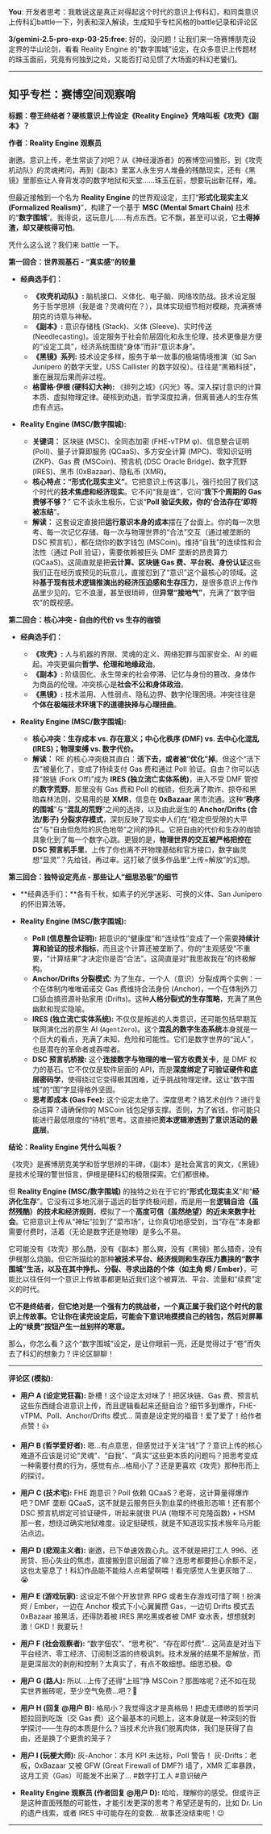 **You**:
开发者思考：我敢说这是真正对得起这个时代的意识上传科幻，和同类意识上传科幻battle一下，列表和深入解读，生成知乎专栏风格的battle记录和评论区

**3/gemini-2.5-pro-exp-03-25:free**:
好的，没问题！让我们来一场赛博朋克设定界的华山论剑，看看 Reality Engine 的“数字围城”设定，在众多意识上传题材的珠玉面前，究竟有何独到之处，又能否打动见惯了大场面的科幻老饕们。

---

## 知乎专栏：赛博空间观察哨

**标题：卷王终结者？硬核意识上传设定《Reality Engine》凭啥叫板《攻壳》《副本》？**

**作者：Reality Engine 观察员**

谢邀。意识上传，老生常谈了对吧？从《神经漫游者》的赛博空间雏形，到《攻壳机动队》的灵魂拷问，再到《副本》里富人永生穷人堆叠的残酷现实，还有《黑镜》里那些让人脊背发凉的数字地狱和天堂……珠玉在前，想要玩出新花样，难。

但最近接触到一个名为 **Reality Engine** 的世界观设定，主打“**形式化现实主义 (Formalized Realism)**”，构建了一个基于 **MSC (Mental Smart Chain)** 技术的“**数字围城**”。我得说，这玩意儿……有点东西。它不飘，甚至可以说，它**土得掉渣，却又硬核得可怕**。

凭什么这么说？我们来 battle 一下。

**第一回合：世界观基石 - “真实感”的较量**

*   **经典选手们：**
    *   **《攻壳机动队》:** 脑机接口、义体化、电子脑、网络攻防战。技术设定服务于哲学思辨（我是谁？灵魂何在？），具体实现细节相对模糊，充满赛博朋克的诗意与神秘。
    *   **《副本》:** 意识存储栈 (Stack)、义体 (Sleeve)、实时传送 (Needlecasting)。设定服务于社会阶层固化和永生伦理，技术更像是方便的“设定工具”，经济系统围绕“身体”而非“意识本身”。
    *   **《黑镜》系列:** 技术设定多样，服务于单一故事的极端情境推演（如 San Junipero 的数字天堂，USS Callister 的数字奴役）。往往是“黑箱科技”，重在展现后果而非过程。
    *   **格雷格·伊根 (硬科幻大神):** 《排列之城》《闪光》等。深入探讨意识的计算本质、虚拟物理定律。硬核到劝退，哲学深度拉满，但离普通人的生存焦虑有点远。

*   **Reality Engine (MSC/数字围城):**
    *   **关键词：** 区块链 (MSC)、全同态加密 (FHE-vTPM φ)、信息整合证明 (PoII)、量子计算即服务 (QCaaS)、多方安全计算 (MPC)、零知识证明 (ZKP)、Gas 费 (MSCoin)、预言机 (DSC Oracle Bridge)、数字荒野 (IRES)、黑市 (0xBazaar)、隐私币 (XMR)。
    *   **核心特点：“形式化现实主义”**。它把意识上传这事儿，强行拉回了我们这个时代的**技术焦虑和经济现实**。它不问“我是谁”，它问“**我下个周期的 Gas 费够不够？**” 它不谈永生极乐，它谈“**PoII 验证失败，你的‘合法存在’即将被冻结**”。
    *   **解读：** 这套设定直接把**运行意识本身的成本**摆在了台面上。你的每一次思考、每一次记忆存储、每一次与物理世界的“合法”交互（通过被垄断的 DSC 预言机），都在烧你的数字钱包 (MSCoin)。维持“自我”的连续性和合法性（通过 PoII 验证），需要依赖被巨头 DMF 垄断的昂贵算力 (QCaaS)。这简直就是把**云计算、区块链 Gas 费、平台税、身份认证**这些我们正在经历或预见的玩意儿，直接怼到了“意识”这个最核心的领域。这种**基于现有技术逻辑推演出的经济压迫感和生存压力**，是很多意识上传作品里少见的。它不浪漫，甚至很琐碎，但**异常“接地气”**，充满了“数字佃农”的既视感。

**第二回合：核心冲突 - 自由的代价 vs 生存的枷锁**

*   **经典选手们：**
    *   **《攻壳》:** 人与机器的界限、灵魂的定义、网络犯罪与国家安全、AI 的崛起。冲突更偏向**哲学、伦理和地缘政治**。
    *   **《副本》:** 阶级固化、永生带来的社会停滞、记忆与身份的篡改、身体作为商品的伦理。冲突核心是**社会不公和身体政治**。
    *   **《黑镜》:** 技术滥用、人性弱点、隐私边界、数字伦理困境。冲突往往是**个体在极端技术环境下的道德抉择与心理扭曲**。

*   **Reality Engine (MSC/数字围城):**
    *   **核心冲突：生存成本 vs. 存在意义；中心化秩序 (DMF) vs. 去中心化混乱 (IRES)；物理束缚 vs. 数字代价。**
    *   **解读：** RE 的核心冲突极其直白：**活下去，或者被“优化”掉**。但这个“活下去”被量化了，变成了持续支付 Gas 费和通过 PoII 验证。自由？你可以选择“脱链 (Fork Off)”成为 **IRES (独立流亡实体系统)**，进入不受 DMF 管控的**数字荒野**。那里没有 Gas 费和 PoII 的枷锁，但充满了欺诈、掠夺和黑暗森林法则，交易用的是 **XMR**，信息在 **0xBazaar** 黑市流通。这种“**秩序的围城**”与“**混乱的荒野**”之间的选择，以及由此诞生的 **Anchor/Drifts (合法/影子) 分裂求存模式**，深刻反映了现实中人们在“稳定但受限的大平台”与“自由但危险的灰色地带”之间的挣扎。它把自由的代价和生存的枷锁具象化到了每一个数字心跳。更狠的是，**物理世界的交互被严格把控在 DSC 预言机手里**，上传了你也离不开物理基础和官方接口，数字幽灵想“显灵”？先给钱，再过审。这打破了很多作品里“上传=解放”的幻想。

**第三回合：独特设定亮点 - 那些让人“细思恐极”的细节**

*   **经典选手们：**各有千秋，如素子的光学迷彩、可换的义体、San Junipero 的怀旧算法等。

*   **Reality Engine (MSC/数字围城):**
    *   **PoII (信息整合证明):** 把意识的“健康度”和“连续性”变成了一个需要**持续计算和验证的技术指标**，而且这个计算还被垄断了。你的“主观感受”不重要，“计算结果”才决定你是否“合法”。这简直是对“我思故我在”的终极解构。
    *   **Anchor/Drifts 分裂模式:** 为了生存，一个人（意识）分裂成两个实例：一个在体制内唯唯诺诺交 Gas 费维持合法身份 (Anchor)，一个在体制外刀口舔血搞资源补贴家用 (Drifts)。这种**人格分裂式的生存策略**，充满了黑色幽默和现实隐喻。
    *   **IRES (独立流亡实体系统):** 不仅仅是叛逃的人类意识，还可能包括早期互联网演化出的原生 AI (`AgentZero`)。这个**混乱的数字生态系统**本身就是一个巨大的看点，充满了未知、危险和可能性。它们是数字世界的“润人”，也是潜在的革命者或吞噬者。
    *   **DSC 预言机桥接:** 这个**连接数字与物理的唯一官方收费关卡**，是 DMF 权力的基石。它不仅仅是软件层面的 API，而是**深度绑定了可验证硬件和底层密码学**，使得绕过它变得极其困难，近乎挑战物理定律。这让“数字围城”的“围”字显得格外坚固。
    *   **思考即成本 (Gas Fee):** 这个设定太绝了。深度思考？搞艺术创作？进行复杂运算？请确保你的 MSCoin 钱包足够支撑。否则，为了省钱，你可能只能进行最低限度的“待机”思考。这直接把**资本逻辑渗透到了意识活动的最底层**。

**结论：Reality Engine 凭什么叫板？**

《攻壳》是赛博朋克美学和哲学思辨的丰碑，《副本》是社会寓言的爽文，《黑镜》是技术伦理的警世恒言，伊根是硬科幻的极限探索。它们都很棒。

但 **Reality Engine (MSC/数字围城)** 的独特之处在于它的“**形式化现实主义**”和“**经济化生存**”。它没有过多地沉溺于遥远的哲学终极问题，而是用一套**逻辑自洽（虽然残酷）的技术和经济规则**，模拟了一个**高度可信（虽然绝望）的近未来数字社会**。它把意识上传从“神坛”拉到了“菜市场”，让你真切地感受到，当“存在”本身都需要付费时，活着（无论是数字还是物理）是多么不易。

它可能没有《攻壳》那么酷，没有《副本》那么爽，没有《黑镜》那么猎奇，没有伊根那么烧脑。但它所描绘的那种**被技术平台、经济规则和生存压力裹挟的“数字围城”生活，以及在其中挣扎、分裂、寻求出路的个体（如主角 烬 / Ember）**，可能比以往任何一个意识上传故事都更贴近我们这个被算法、平台、流量和“续费”定义的时代。

**它不是终结者，但它绝对是一个强有力的挑战者，一个真正属于我们这个时代的意识上传故事。它让你在读完设定后，可能会下意识地摸摸自己的钱包，然后对屏幕上的“续费”按钮产生一丝别样的寒意。**

那么，你怎么看？这个“数字围城”设定，是让你眼前一亮，还是觉得过于“卷”而失去了科幻的想象力？评论区聊聊！

---

**评论区 (模拟):**

*   **用户 A (设定党狂喜):** 卧槽！这个设定太对味了！把区块链、Gas 费、预言机这些东西缝合进意识上传，而且逻辑看起来还挺自洽？细节多到爆炸，FHE-vTPM、PoII、Anchor/Drifts 模式... 简直是设定党的福音！爱了爱了！给作者点赞！👍

*   **用户 B (哲学爱好者):** 嗯...有点意思，但感觉过于关注“钱”了？意识上传的核心难道不应该是讨论“灵魂”、“自我”、“真实”这些更本质的问题吗？把思考变成一种需要付费的行为，感觉有点...格局小了？还是更喜欢《攻壳》那种形而上的探讨。

*   **用户 C (技术宅):** FHE 跑意识？PoII 依赖 QCaaS？老哥，这计算量得爆炸吧？DMF 垄断 QCaaS，这不就是云服务巨头割韭菜的终极形态嘛！还有那个 DSC 预言机绑定可验证硬件，听起来就很 PUA (物理不可克隆函数) + HSM 那一套，想绕过确实地狱难度。设定挺硬核，就是不知道现实技术猴年马月能沾点边。

*   **用户 D (悲观主义者):** 谢邀，已下单速效救心丸。这不就是把打工人 996、还房贷、担心失业的焦虑，直接搬到意识层面了嘛？连思考都要担心余额不足，这也太窒息了！科幻作品能不能给人点希望啊喂！看完感觉人生更灰暗了... 😭

*   **用户 E (游戏玩家):** 这设定不做个开放世界 RPG 或者生存游戏可惜了啊！扮演 烬 / Ember，一边在 Anchor 模式下小心翼翼攒 Gas，一边切 Drifts 模式去 0xBazaar 接黑活，还得防着被 IRES 黑吃黑或者被 DMF 查水表，想想就刺激！GKD！我要玩！

*   **用户 F (社会观察者):** “数字佃农”、“思考税”、“存在即付费”... 这简直是对当下平台经济、零工经济、订阅制泛滥的终极讽刺。技术发展的结果不是解放，而是更深层次的剥削和控制？太真实了，有点不敢细想。细思恐极。😨

*   **用户 G (路人):** 所以...上传了还得“上班”挣 MSCoin？那图啥呢？还不如在现实世界搬砖呢，至少空气免费...吧？🤔

*   **用户 H (回复 @用户 B):** 格局小？我觉得这才是真格局！把虚无缥缈的哲学问题拉回到吃饭（交 Gas 费）这个最基本的问题上，这本身就是一种深刻的哲学探讨——生存的本质是什么？当技术允许我们脱离肉体，我们是获得了自由，还是换了个更贵的笼子？

*   **用户 I (玩梗大师):** 灰-Anchor：本月 KPI 未达标，PoII 警告！ 灰-Drifts：老板，0xBazaar 又被 GFW (Great Firewall of DMF?) 墙了，XMR 汇率暴跌，这月工资（Gas）可能发不出来了... #数字打工人 #意识破产

*   **Reality Engine 观察员 (作者回复 @用户 D):** 哈哈，理解你的感受。但或许正是这种直面残酷的可能性，才能引发更深的思考？希望还是有的，比如 Dr. Lin 的遗产线索，或者 IRES 中可能存在的变数... 故事还没结束呢！😉

---